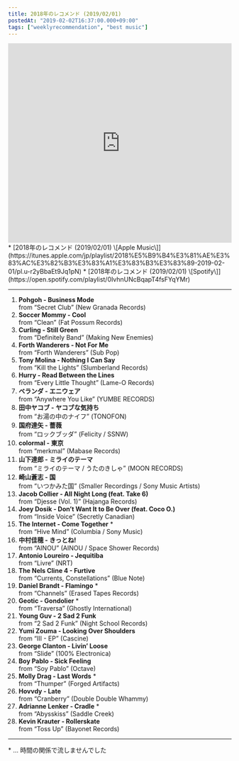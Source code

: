 ```yaml
---
title: 2018年のレコメンド (2019/02/01)
postedAt: "2019-02-02T16:37:00.000+09:00"
tags: ["weeklyrecommendation", "best music"]
---
```


<iframe allow="autoplay *; encrypted-media *;" frameborder="0" height="450" style="width:100%;max-width:660px;overflow:hidden;background:transparent;" sandbox="allow-forms allow-popups allow-same-origin allow-scripts allow-storage-access-by-user-activation allow-top-navigation-by-user-activation" src="https://embed.music.apple.com/jp/playlist/2018%E5%B9%B4%E3%81%AE%E3%83%AC%E3%82%B3%E3%83%A1%E3%83%B3%E3%83%89-2019-02-01/pl.u-r2yBbaEt9Jq1pN?app=music&amp;at=1000lR8X"></iframe> 
* [2018年のレコメンド (2019/02/01) \[Apple Music\]](https://itunes.apple.com/jp/playlist/2018%E5%B9%B4%E3%81%AE%E3%83%AC%E3%82%B3%E3%83%A1%E3%83%B3%E3%83%89-2019-02-01/pl.u-r2yBbaEt9Jq1pN)
* [2018年のレコメンド (2019/02/01) \[Spotify\]](https://open.spotify.com/playlist/0IvhnUNcBqapT4fsFYqYMr)

---

1. **Pohgoh - Business Mode**  
from “Secret Club” (New Granada Records)
2. **Soccer Mommy - Cool**  
from “Clean” (Fat Possum Records)
3. **Curling - Still Green**  
from “Definitely Band” (Making New Enemies)
4. **Forth Wanderers - Not For Me**  
from “Forth Wanderers” (Sub Pop)
5. **Tony Molina - Nothing I Can Say**  
from “Kill the Lights” (Slumberland Records)
6. **Hurry - Read Between the Lines**  
from “Every Little Thought” (Lame-O Records)
7. **ベランダ - エニウェア**  
from “Anywhere You Like” (YUMBE RECORDS)
8. **田中ヤコブ - ヤコブな気持ち**  
from “お湯の中のナイフ” (TONOFON)
9. **国府達矢 - 薔薇**  
from “ロックブッダ” (Felicity / SSNW)
10. **colormal - 東京**  
from “merkmal” (Mabase Records)
11. **山下達郎 - ミライのテーマ**  
from “ミライのテーマ / うたのきしゃ” (MOON RECORDS)
12. **崎山蒼志 - 国**  
from “いつかみた国” (Smaller Recordings / Sony Music Artists)
13. **Jacob Collier - All Night Long (feat. Take 6)**  
from “Djesse (Vol. 1)” (Hajanga Records)
14. **Joey Dosik - Don’t Want It to Be Over (feat. Coco O.)**  
from “Inside Voice” (Secretly Canadian)
15. **The Internet - Come Together** \*  
from “Hive Mind” (Columbia / Sony Music)
16. **中村佳穂 - きっとね!**  
from “AINOU” (AINOU / Space Shower Records)
17. **Antonio Loureiro - Jequitiba**  
from “Livre” (NRT)
18. **The Nels Cline 4 - Furtive**  
from “Currents, Constellations” (Blue Note)
19. **Daniel Brandt - Flamingo** \*  
from “Channels” (Erased Tapes Records)
20. **Geotic - Gondolier** \*  
from “Traversa” (Ghostly International)
21. **Young Guv - 2 Sad 2 Funk**  
from “2 Sad 2 Funk” (Night School Records)
22. **Yumi Zouma - Looking Over Shoulders**  
from “III - EP” (Cascine)
23. **George Clanton - Livin’ Loose**  
from “Slide” (100% Electronica)
24. **Boy Pablo - Sick Feeling**  
from “Soy Pablo” (Octave)
25. **Molly Drag - Last Words** \*  
from “Thumper” (Forged Artifacts)
26. **Hovvdy - Late**  
from “Cranberry” (Double Double Whammy)
27. **Adrianne Lenker - Cradle** \*  
from “Abysskiss” (Saddle Creek)
28. **Kevin Krauter - Rollerskate**  
from “Toss Up” (Bayonet Records)

---

\* … 時間の関係で流しませんでした
